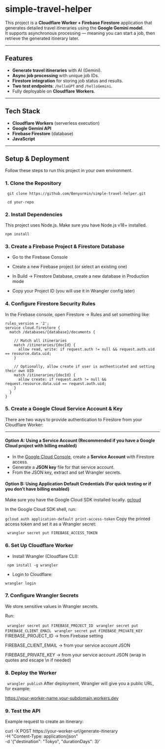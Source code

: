 # simple-travel-helper



This project is a **Cloudflare Worker + Firebase Firestore** application that generates detailed travel itineraries using the **Google Gemini model**.  
It supports asynchronous processing — meaning you can start a job, then retrieve the generated itinerary later.

---

## Features
- **Generate travel itineraries** with AI (Gemini).
- **Async job processing** with unique job IDs.
- **Firestore integration** for storing job status and results.
- **Two test endpoints**: `/helloGPT` and `/helloGemini`.
- Fully deployable on **Cloudflare Workers**.

---

## Tech Stack
- **Cloudflare Workers** (serverless execution)
- **Google Gemini API**
- **Firebase Firestore** (database)
- **JavaScript**

---
## Setup & Deployment

Follow these steps to run this project in your own environment.


### 1. Clone the Repository


``` git clone https://github.com/Benyormin/simple-travel-helper.git```

``` cd your-repo```
### 2. Install Dependencies

This project uses Node.js.
Make sure you have Node.js v18+ installed.

```npm install```

### 3. Create a Firebase Project & Firestore Database
- Go to the Firebase Console

- Create a new Firebase project (or select an existing one)

- In Build → Firestore Database, create a new database in Production mode

- Copy your Project ID (you will use it in Wrangler config later)

### 4. Configure Firestore Security Rules
In the Firebase console, open Firestore → Rules and set something like:

```
rules_version = '2';
service cloud.firestore {
  match /databases/{database}/documents {
    
    // Match all itineraries
    match /itineraries/{docId} {
      allow read, write: if request.auth != null && request.auth.uid == resource.data.uid;
    }
    
    // Optionally, allow create if user is authenticated and setting their own UID
    match /itineraries/{docId} {
      allow create: if request.auth != null && request.resource.data.uid == request.auth.uid;
    }
  }
}

```
### 5. Create a Google Cloud Service Account & Key
There are two ways to provide authentication to Firestore from your Cloudflare Worker:

---

#### Option A: Using a Service Account (Recommended if you have a Google Cloud project with billing enabled)

- In the [Google Cloud Console](https://console.cloud.google.com/), create a **Service Account** with Firestore access.
- Generate a **JSON key** file for that service account.
- From the JSON key, extract and set Wrangler secrets.

#### Option B: Using Application Default Credentials (For quick testing or if you don’t have billing enabled)
Make sure you have the Google Cloud SDK installed locally. [gcloud](https://cloud.google.com/sdk/docs/install)

In the Google Cloud SDK shell, run:

```gcloud auth application-default print-access-token```
Copy the printed access token and set it as a Wrangler secret:

``` wrangler secret put FIREBASE_ACCESS_TOKEN```

### 6. Set Up Cloudflare Worker
- Install Wrangler (Cloudflare CLI):


``` npm install -g wrangler```
- Login to Cloudflare:

``` wrangler login ```

### 7. Configure Wrangler Secrets
We store sensitive values in Wrangler secrets.

Run:

``` wrangler secret put FIREBASE_PROJECT_ID```
``` wrangler secret put FIREBASE_CLIENT_EMAIL```
``` wrangler secret put FIREBASE_PRIVATE_KEY```
FIREBASE_PROJECT_ID → from Firebase setting

FIREBASE_CLIENT_EMAIL → from your service account JSON

FIREBASE_PRIVATE_KEY → from your service account JSON (wrap in quotes and escape \n if needed)

### 8. Deploy the Worker

``` wrangler publish```
After deployment, Wrangler will give you a public URL, for example:

https://your-worker-name.your-subdomain.workers.dev

### 9. Test the API
Example request to create an itinerary:

curl -X POST https://your-worker-url/generate-itinerary \
-H "Content-Type: application/json" \
-d '{"destination": "Tokyo", "durationDays": 3}'
